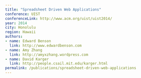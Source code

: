 ```yaml
---
title: "Spreadsheet Driven Web Applications"
conference: UIST
conferenceLink: http://www.acm.org/uist/uist2014/
year: 2014
city: Honolulu
region: Hawaii
authors:
- name: Edward Benson
  link: http://www.edwardbenson.com
- name: Amy Zhang
  link: http://amyxzhang.wordpress.com
- name: David Karger
  link: http://people.csail.mit.edu/karger.html
permalink: /publications/spreadsheet-driven-web-applications
---
```

